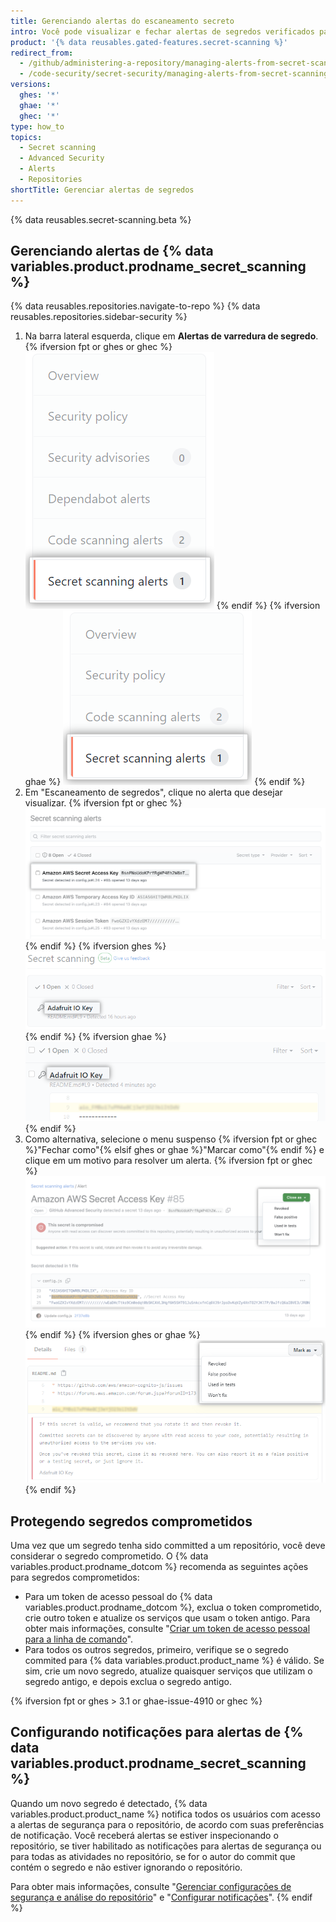 ```yaml
---
title: Gerenciando alertas do escaneamento secreto
intro: Você pode visualizar e fechar alertas de segredos verificados para seu repositório.
product: '{% data reusables.gated-features.secret-scanning %}'
redirect_from:
  - /github/administering-a-repository/managing-alerts-from-secret-scanning
  - /code-security/secret-security/managing-alerts-from-secret-scanning
versions:
  ghes: '*'
  ghae: '*'
  ghec: '*'
type: how_to
topics:
  - Secret scanning
  - Advanced Security
  - Alerts
  - Repositories
shortTitle: Gerenciar alertas de segredos
---
```


{% data reusables.secret-scanning.beta %}

## Gerenciando alertas de {% data variables.product.prodname_secret_scanning %}

{% data reusables.repositories.navigate-to-repo %}
{% data reusables.repositories.sidebar-security %}
1. Na barra lateral esquerda, clique em **Alertas de varredura de segredo**.
   {% ifversion fpt or ghes or ghec %}
   ![Aba "Alertas de varredura de segredo "](/assets/images/help/repository/sidebar-secrets.png)
   {% endif %}
   {% ifversion ghae %}
   ![Aba "Alertas de varredura de segredo "](/assets/images/enterprise/github-ae/repository/sidebar-secrets-ghae.png)
   {% endif %}
1. Em "Escaneamento de segredos", clique no alerta que desejar visualizar.
   {% ifversion fpt or ghec %}
   ![Lista de alertas do escaneamento secreto](/assets/images/help/repository/secret-scanning-click-alert.png)
   {% endif %}
   {% ifversion ghes %}
   ![Lista de alertas do escaneamento secreto](/assets/images/help/repository/secret-scanning-click-alert-ghe.png)
   {% endif %}
   {% ifversion ghae %}
   ![Lista de alertas do escaneamento secreto](/assets/images/enterprise/github-ae/repository/secret-scanning-click-alert-ghae.png)
   {% endif %}
1. Como alternativa, selecione o menu suspenso {% ifversion fpt or ghec %}"Fechar como"{% elsif ghes or ghae %}"Marcar como"{% endif %} e clique em um motivo para resolver um alerta.
   {% ifversion fpt or ghec %}
   ![Menu suspenso para resolver um alerta do escaneamento de segredo](/assets/images/help/repository/secret-scanning-resolve-alert.png)
   {% endif %}
   {% ifversion ghes or ghae %}
   ![Menu suspenso para resolver um alerta do escaneamento de segredo](/assets/images/help/repository/secret-scanning-resolve-alert-ghe.png)
   {% endif %}

## Protegendo segredos comprometidos

Uma vez que um segredo tenha sido committed a um repositório, você deve considerar o segredo comprometido. O {% data variables.product.prodname_dotcom %} recomenda as seguintes ações para segredos comprometidos:

- Para um token de acesso pessoal do {% data variables.product.prodname_dotcom %}, exclua o token comprometido, crie outro token e atualize os serviços que usam o token antigo. Para obter mais informações, consulte "[Criar um token de acesso pessoal para a linha de comando](/github/authenticating-to-github/creating-a-personal-access-token-for-the-command-line)".
- Para todos os outros segredos, primeiro, verifique se o segredo commited para {% data variables.product.product_name %} é válido. Se sim, crie um novo segredo, atualize quaisquer serviços que utilizam o segredo antigo, e depois exclua o segredo antigo.

{% ifversion fpt or ghes > 3.1 or ghae-issue-4910 or ghec %}
## Configurando notificações para alertas de {% data variables.product.prodname_secret_scanning %}

Quando um novo segredo é detectado, {% data variables.product.product_name %} notifica todos os usuários com acesso a alertas de segurança para o repositório, de acordo com suas preferências de notificação. Você receberá alertas se estiver inspecionando o repositório, se tiver habilitado as notificações para alertas de segurança ou para todas as atividades no repositório, se for o autor do commit que contém o segredo e não estiver ignorando o repositório.

Para obter mais informações, consulte "[Gerenciar configurações de segurança e análise do repositório](/github/administering-a-repository/managing-security-and-analysis-settings-for-your-repository#granting-access-to-security-alerts)" e "[Configurar notificações](/github/managing-subscriptions-and-notifications-on-github/configuring-notifications#configuring-your-watch-settings-for-an-individual-repository)".
{% endif %}
